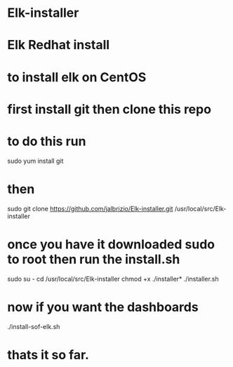   #    Elk-installer
# Elk Redhat install


# to install elk on CentOS
# first install git then clone this repo
# to do this run
sudo yum install git
# then
sudo git clone https://github.com/jalbrizio/Elk-installer.git /usr/local/src/Elk-installer
# once you have it downloaded sudo to root then run the install.sh
sudo su -
cd /usr/local/src/Elk-installer
chmod +x ./installer*
./installer.sh
# now if you want the dashboards 
 ./install-sof-elk.sh
# thats it so far. 
